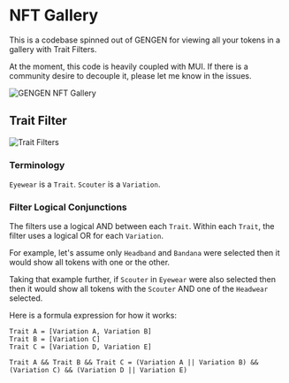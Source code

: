 # NFT Gallery

This is a codebase spinned out of GENGEN for viewing all your tokens in a gallery with Trait Filters.

At the moment, this code is heavily coupled with MUI. If there is a community desire to decouple it, please let me know in the issues.

![GENGEN NFT Gallery](https://raw.githubusercontent.com/tansanDOTeth/gengen-nft-gallery/main/.github/images/gengen-nft-gallery-preview.png)

## Trait Filter

![Trait Filters](https://raw.githubusercontent.com/tansanDOTeth/gengen-nft-gallery/main/.github/images/trailt-filters.png)

### Terminology

`Eyewear` is a `Trait`. `Scouter` is a `Variation`.

### Filter Logical Conjunctions

The filters use a logical AND between each `Trait`. Within each `Trait`, the filter uses a logical OR for each `Variation`.

For example, let's assume only `Headband` and `Bandana` were selected then it would show all tokens with one or the other.

Taking that example further, if `Scouter` in `Eyewear` were also selected then then it would show all tokens with the `Scouter` AND one of the `Headwear` selected.

Here is a formula expression for how it works:

```
Trait A = [Variation A, Variation B]
Trait B = [Variation C]
Trait C = [Variation D, Variation E]

Trait A && Trait B && Trait C = (Variation A || Variation B) && (Variation C) && (Variation D || Variation E)
```
